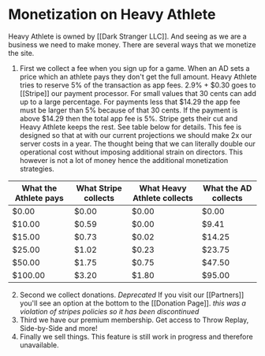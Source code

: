 # Monetization on Heavy Athlete

Heavy Athlete is owned by [[Dark Stranger LLC]]. And seeing as we are a business we need to make money. There are several ways that we monetize the site.
1. First we collect a fee when you sign up for a game. When an AD sets a price which an athlete pays they don't get the full amount. Heavy Athlete tries to reserve 5% of the transaction as app fees. 2.9% + $0.30 goes to [[Stripe]] our payment processor. For small values that 30 cents can add up to a large percentage. For payments less that $14.29 the app fee must be larger than 5% because of that 30 cents. If the payment is above $14.29 then the total app fee is 5%. Stripe gets their cut and Heavy Athlete keeps the rest. See table below for details. This fee is designed so that at with our current projections we should make 2x our server costs in a year. The thought being that we can literally double our operational cost without imposing additional strain on directors. This however is not a lot of money hence the additional monetization strategies.

| What the Athlete pays | What Stripe collects | What Heavy Athlete collects | What the AD collects |
| ---- | ---- | ---- | ---- |
| $0.00 | $0.00 | $0.00 | $0.00 |
| $10.00 | $0.59 | $0.00 | $9.41 |
| $15.00 | $0.73 | $0.02 | $14.25 |
| $25.00 | $1.02 | $0.23 | $23.75 |
| $50.00 | $1.75 | $0.75 | $47.50 |
| $100.00 | $3.20 | $1.80 | $95.00 |

2. Second we collect donations. _Deprecated_ If you visit our [[Partners]] you'll see an option at the bottom to the [[Donation Page]]. _this was a violation of stripes policies so it has been discontinued_
3. Third we have our premium membership. Get access to Throw Replay, Side-by-Side and more!
4. Finally we sell things. This feature is still work in progress and therefore unavailable.